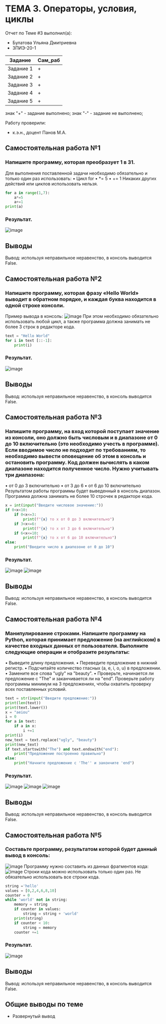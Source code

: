 # ТЕМА 3. Операторы, условия, циклы 
Отчет по Теме #3 выполнил(а):
- Булатова Ульяна Дмитриевна
- ЗПИЭ-20-1

| Задание | Сам_раб | 
| ------ | ------ | 
| Задание 1 | + | 
| Задание 2 | + | 
| Задание 3 | + | 
| Задание 4 | + | 
| Задание 5 | + | 

знак "+" - задание выполнено; знак "-" - задание не выполнено;

Работу проверили:
- к.э.н., доцент Панов М.А.

## Самостоятельная работа №1
###	Напишите программу, которая преобразует 1 в 31.
Для выполнения поставленной задачи необходимо обязательно и только один раз использовать:
•	Цикл for
•	*= 5
•	+= 1
Никаких других действий или циклов использовать нельзя.

```python
for a in range(1,7):
    a*=5
    a+=1 
print(a)
```
### Результат.
![image](https://github.com/Capriceulia/lab/assets/95130454/9de9df2d-e9b1-4036-87ba-1d93b15e758e)

## Выводы

Вывод: используя неправильное неравенство, в консоль выводится False.


## Самостоятельная работа №2
###	Напишите программу, которая фразу «Hello World» выводит в обратном порядке, и каждая буква находится в одной строке консоли. 
Пример вывода в консоль:
![image](https://github.com/Capriceulia/lab/assets/95130454/daffb9bb-7632-4c37-b61f-3fbe321f2be3)
При этом необходимо обязательно использовать любой цикл, а также программа должна занимать не более 3 строк в редакторе кода.

```python
text = "Hello World"
for i in text [::-1]:
    print(i)
```
### Результат.
![image](https://github.com/Capriceulia/lab/assets/95130454/5ac8d559-7d0b-453e-af03-87cb4097a7de)

## Выводы

Вывод: используя неправильное неравенство, в консоль выводится False.


## Самостоятельная работа №3
###	Напишите программу, на вход которой поступает значение из консоли, оно должно быть числовым и в диапазоне от 0 до 10 включительно (это необходимо учесть в программе). Если вводимое число не подходит по требованиям, то необходимо вывести оповещение об этом в консоль и остановить программу. Код должен вычислять в каком диапазоне находится полученное число. Нужно учитывать три диапазона:
•	от 0 до 3 включительно
•	от 3 до 6
•	от 6 до 10 включительно
Результатом работы программы будет выведенный в консоль диапазон. Программа должна занимать не более 10 строчек в редакторе кода.

```python
x = int(input("Введите числовое значение:"))
if 0<x<10:
    if 0<x<=3:
        print(f"{x} то х от 0 до 3 включительно")
    if 3<x<=6:
        print(f"{x} то х от 3 до 6 включительно")
    if 6<x<=10:
        print(f"{x} то х от 6 до 10 включительно")
else:
    print("Введите число в диапозоне от 0 до 10")
```
### Результат.
![image](https://github.com/Capriceulia/lab/assets/95130454/817153bc-2221-4910-a980-ebfdabf52cae)
![image](https://github.com/Capriceulia/lab/assets/95130454/2b746847-5d1f-4855-abe0-fca4ecf30792)

## Выводы

Вывод: используя неправильное неравенство, в консоль выводится False.

## Самостоятельная работа №4
###	Манипулирование строками. Напишите программу на Python, которая принимает предложение (на английском) в качестве входных данных от пользователя. Выполните следующие операции и отобразите результаты:
•	Выведите длину предложения.
•	Переведите предложение в нижний регистр.
•	Подсчитайте количество гласных (a, e, i, o, u) в предложении.
•	Замените все слова "ugly" на "beauty".
•	Проверьте, начинается ли предложение с "The" и заканчивается ли на "end".
Проверьте работу программы минимум на 3 предложениях, чтобы охватить проверку всех поставленных условий.

```python
text = str(input("Введите предложение:"))
print(len(text))
print(text.lower())
x = "aeiou"
i = 0
for a in text:
    if a in x:
        i +=1
print(i)
new_text = text.replace("ugly", "beauty")
print(new_text)
if text.startswith("The") and text.endswith("end"):
    print("Предложение построенно правильно")
else:
    print("Начните предложение с 'The'' и закончите 'end")
```
### Результат.
![image](https://github.com/Capriceulia/lab/assets/95130454/58a46803-78af-4be4-8a7a-1af3bf122774)
![image](https://github.com/Capriceulia/lab/assets/95130454/2e3f3870-d7ce-4423-bf78-370545ea831b)
![image](https://github.com/Capriceulia/lab/assets/95130454/334fcd64-dab7-4362-a117-cb009dd95b12)

## Выводы

Вывод: используя неправильное неравенство, в консоль выводится False.

## Самостоятельная работа №5
###	Составьте программу, результатом которой будет данный вывод в консоль:
![image](https://github.com/Capriceulia/lab/assets/95130454/82122767-8757-4801-991a-52eac8f93494)
Программу нужно составить из данных фрагментов кода:
![image](https://github.com/Capriceulia/lab/assets/95130454/39b01de8-2029-45d3-ba1c-6468de9af900)
Строки кода можно использовать только один раз. Не обязательно использовать все строки кода.

```python
string ='hello'
values = [0,2,4,6,8,10]
counter = 0
while 'world' not in string:
    memory = string
    if counter in values:
        string = string + 'world'
    print(string)
    if counter < 10:
        string = memory
    counter +=1
```
### Результат.
![image](https://github.com/Capriceulia/lab/assets/95130454/a30b36b9-d935-43e2-bf6a-aabc2719c1d0)

## Выводы

Вывод: используя неправильное неравенство, в консоль выводится False.


## Общие выводы по теме
- Развернутый вывод
